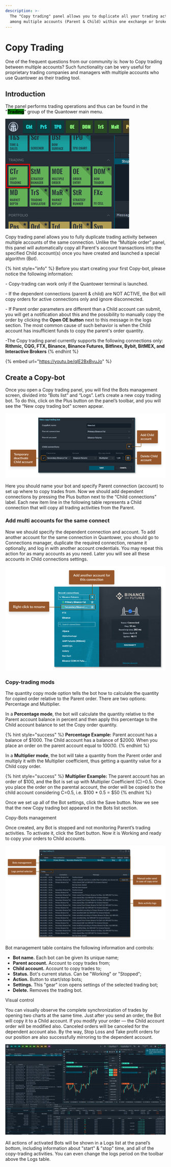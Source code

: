 ```yaml
---
description: >-
  The "Copy trading" panel allows you to duplicate all your trading activities
  among multiple accounts (Parent & Child) within one exchange or broker.
---
```


# Copy Trading

One of the frequent questions from our community is: how to Copy trading between multiple accounts? Such functionality can be very useful for proprietary trading companies and managers with multiple accounts who use Quantower as their trading tool.

## **Introduction**

The panel performs trading operations and thus can be found in the "<mark style="background-color:green;">**Trading**</mark>" group of the Quantower main menu.

![Copy trading panel in a list of other panels](../.gitbook/assets/frame-9.png)

Copy trading panel allows you to fully duplicate trading activity between multiple accounts of the same connection. Unlike the “Multiple order” panel, this panel will automatically copy all Parent's account transactions into the specified Child account(s) once you have created and launched a special algorithm (Bot).

{% hint style="info" %}
Before you start creating your first Copy-bot, please notice the following information:

\- Copy-trading can work only if the Quantower terminal is launched.

\- If the dependent connections (parent & child) are NOT ACTIVE, the Bot will copy orders for active connections only and ignore disconnected.

\- If Parent order parameters are different than a Child account can submit, you will get a notification about this and the possibility to manually copy the order by clicking the **Open OE button** next to this message in the logs section. The most common cause of such behavior is when the Child account has insufficient funds to copy the parent's order quantity.

\-The Copy trading panel currently supports the following connections only: **Rithmic, CQG, FTX, Binance, Binance Futures, Bitfinex, Bybit, BitMEX, and Interactive Brokers**
{% endhint %}

{% embed url="https://youtu.be/qIE2BxBvuJo" %}

## Create a Copy-bot

Once you open a Copy trading panel, you will find the Bots management screen, divided into “Bots list” and “Logs”. Let’s create a new copy trading bot. To do this, click on the Plus button on the panel’s toolbar, and you will see the “New copy trading bot” screen appear.

![New copy bot creation screen](../.gitbook/assets/frame-10.png)

Here you should name your bot and specify Parent connection (account) to set up where to copy trades from. Now we should add dependent connections by pressing the Plus button next to the “Child connections” label. Each new item line in the following table represents a Child connection that will copy all trading activities from the Parent.&#x20;

### Add multi accounts for the same connect&#xD;

Now we should specify the dependent connection and account. To add another account for the same connection in Quantower, you should go to Connections manager, duplicate the required connection, rename it optionally, and log in with another account credentials. You may repeat this action for as many accounts as you need. Later you will see all these accounts in Child connections settings.

![](../.gitbook/assets/frame-11.png)

### Copy-trading mods&#xD;

The quantity copy mode option tells the bot how to calculate the quantity for copied order relative to the Parent order. There are two options: Percentage and Multiplier.

In a **Percentage mode**, the bot will calculate the quantity relative to the Parent account balance in percent and then apply this percentage to the Child account balance to set the Copy order quantity.

{% hint style="success" %}
**Percentage Example:** Parent account has a balance of $1000. The Child account has a balance of $2000. When you place an order on the parent account equal to $100 (10% of the total balance), an order will be placed automatically on the child account for 10% of its total balance, or 200$.
{% endhint %}


In a **Multiplier mode**, the bot will take a quantity from the Parent order and multiply it with the Multiplier coefficient, thus getting a quantity value for a Child copy order.

{% hint style="success" %}
**Multiplier Example:** The parent account has an order of $100, and the Bot is set up with Multiplier Coefficient (C)=0.5. Once you place the order on the parental account, the order will be copied to the child account considering C=0.5, i.e. $100 \* 0.5 = $50
{% endhint %}

Once we set up all of the Bot settings, click the Save button. Now we see that the new Copy trading bot appeared in the Bots list section.

Copy-Bots management


Once created, any Bot is stopped and not monitoring Parent’s trading activities. To activate it, click the Start button. Now it is Working and ready to copy your orders to Child accounts.

![](../.gitbook/assets/frame-12.png)

Bot management table contains the following information and controls:

* **Bot name.** Each bot can be given its unique name;
* **Parent account.** Account to copy trades from;
* **Child account.** Account to copy trades to;
* **Status.** Bot's current status. Can be "Working" or "Stopped";
* **Action.** Button to start/stop bots;
* **Settings.** This "gear" icon opens settings of the selected trading bot;
* **Delete.** Removes the trading bot.

Visual control


You can visually observe the complete synchronization of trades by opening two charts at the same time. Just after you send an order, the Bot will copy it to a Child account. If you modify your order — the Child account order will be modified also. Canceled orders will be canceled for the dependent account also. By the way, Stop Loss and Take profit orders for our position are also successfully mirroring to the dependent account.

![](../.gitbook/assets/image-20.png)

All actions of activated Bots will be shown in a Logs list at the panel’s bottom, including information about "start" & "stop" time, and all of the copy-trading activities. You can even change the logs period on the toolbar above the Logs table.
